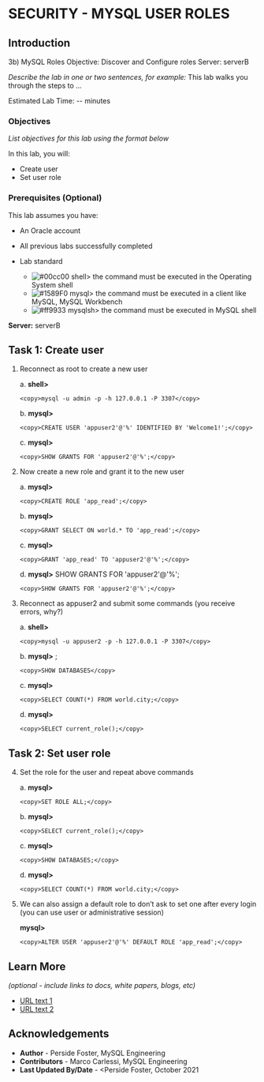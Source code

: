 # SECURITY - MYSQL USER ROLES

## Introduction

3b) MySQL Roles
Objective: Discover and Configure roles
Server: serverB

*Describe the lab in one or two sentences, for example:* This lab walks you through the steps to ...

Estimated Lab Time: -- minutes

### Objectives

*List objectives for this lab using the format below*

In this lab, you will:
* Create user
* Set user role

### Prerequisites (Optional)

This lab assumes you have:
* An Oracle account
* All previous labs successfully completed

* Lab standard  
    - ![#00cc00](https://via.placeholder.com/15/00cc00/000000?text=+) shell> the command must be executed in the Operating System shell
    - ![#1589F0](https://via.placeholder.com/15/1589F0/000000?text=+) mysql> the command must be executed in a client like MySQL, MySQL Workbench
    - ![#ff9933](https://via.placeholder.com/15/ff9933/000000?text=+) mysqlsh> the command must be executed in MySQL shell
    
**Server:** serverB

## Task 1: Create user
1.	Reconnect as root to create a new user
	
	a. **shell>** 
    ```
    <copy>mysql -u admin -p -h 127.0.0.1 -P 3307</copy>
    ```
	b. **mysql>** 
    ```
    <copy>CREATE USER 'appuser2'@'%' IDENTIFIED BY 'Welcome1!';</copy>
    ```
	c. **mysql>** 

    ```
    <copy>SHOW GRANTS FOR 'appuser2'@'%';</copy>
    ```
2.	Now create a new role and grant it to the new user
	
	a. **mysql>** 
    ```
    <copy>CREATE ROLE 'app_read';</copy>
    ```
	b. **mysql>** 
    ```
    <copy>GRANT SELECT ON world.* TO 'app_read';</copy>
    ```
	c. **mysql>** 
    ```
    <copy>GRANT 'app_read' TO 'appuser2'@'%';</copy>
    ```
	d. **mysql>** SHOW GRANTS FOR 'appuser2'@'%';
    ```
    <copy>SHOW GRANTS FOR 'appuser2'@'%';</copy>
    ```
3.	Reconnect as appuser2 and submit some commands (you receive errors, why?)
	
	a. **shell>** 
    ```
    <copy>mysql -u appuser2 -p -h 127.0.0.1 -P 3307</copy>
    ```
	b. **mysql>** ; 
    ```
    <copy>SHOW DATABASES</copy>
    ```
	c. **mysql>** 
    ```
    <copy>SELECT COUNT(*) FROM world.city;</copy>
    ```
	d. **mysql>** 
    ```
    <copy>SELECT current_role();</copy>
    ```
## Task 2: Set user role
4.	Set the role for the user and repeat above commands

	a. **mysql>** 
    ```
    <copy>SET ROLE ALL;</copy>
    ```
	b. **mysql>** 
    ```
    <copy>SELECT current_role();</copy>
    ```
	c. **mysql>**  
    ```
    <copy>SHOW DATABASES;</copy>
    ```
	d. **mysql>** 
    ```
    <copy>SELECT COUNT(*) FROM world.city;</copy>
    ```
5.	We can also assign a default role to don’t ask to set one after every login (you can use user or administrative session)

	**mysql>** 
    ```
    <copy>ALTER USER 'appuser2'@'%' DEFAULT ROLE 'app_read';</copy>
    ```

## Learn More

*(optional - include links to docs, white papers, blogs, etc)*

* [URL text 1](http://docs.oracle.com)
* [URL text 2](http://docs.oracle.com)

## Acknowledgements
* **Author** - Perside Foster, MySQL Engineering
* **Contributors** -  Marco Carlessi, MySQL Engineering
* **Last Updated By/Date** - <Perside Foster, October 2021
